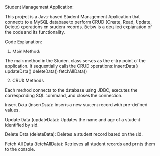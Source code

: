 Student Management Application:

This project is a Java-based Student Management Application that connects to a MySQL database to perform CRUD (Create, Read, Update, Delete) operations on student records. Below is a detailed explanation of the code and its functionality.

Code Explanation:

1. Main Method:

The main method in the Student class serves as the entry point of the application. It sequentially calls the CRUD operations:
insertData()
updateData()
deleteData()
fetchAllData()

2. CRUD Methods

Each method connects to the database using JDBC, executes the corresponding SQL command, and closes the connection.

Insert Data (insertData): Inserts a new student record with pre-defined values.

Update Data (updateData): Updates the name and age of a student identified by sid.

Delete Data (deleteData): Deletes a student record based on the sid.

Fetch All Data (fetchAllData): Retrieves all student records and prints them to the console.
